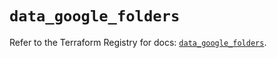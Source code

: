 # `data_google_folders`

Refer to the Terraform Registry for docs: [`data_google_folders`](https://registry.terraform.io/providers/hashicorp/google/6.16.0/docs/data-sources/folders).
